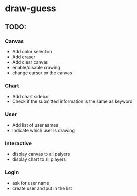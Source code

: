 # draw-guess

## TODO:

### Canvas
- Add color selection
- Add eraser
- Add clear canvas
- enable/disable drawing
- change cursor on the canvas

### Chart
- Add chart sidebar
- Check if the submitted information is the same as keyword

### User
- Add list of user names
- indicate which user is drawing

### Interactive
- display canvas to all palyers
- display chart to all players

### Login
- ask for user name
- create user and put in the list
